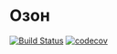 # Озон
[![Build Status](https://travis-ci.org/evgeniychernyshev/ozon-hw.svg?branch=master)](https://travis-ci.org/evgeniychernyshev/ozon-hw)
[![codecov](https://codecov.io/gh/evgeniychernyshev/ozon-hw/branch/master/graph/badge.svg)](https://codecov.io/gh/evgeniychernyshev/ozon-hw)